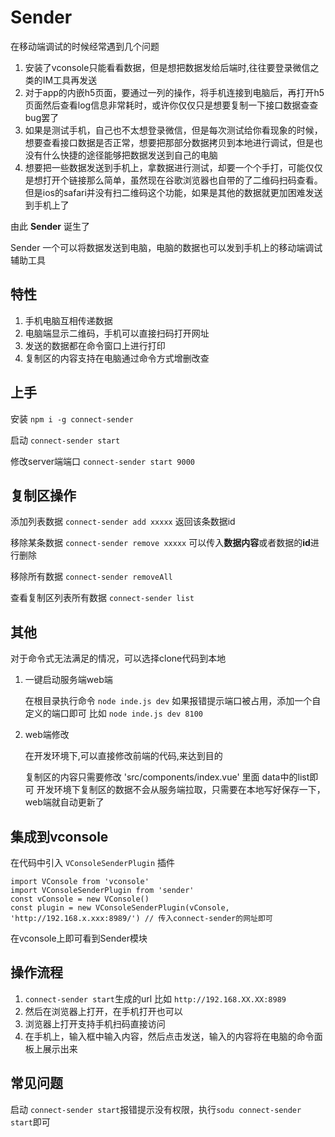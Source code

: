# Sender
在移动端调试的时候经常遇到几个问题
1. 安装了vconsole只能看看数据，但是想把数据发给后端时,往往要登录微信之类的IM工具再发送
2. 对于app的内嵌h5页面，要通过一列的操作，将手机连接到电脑后，再打开h5页面然后查看log信息非常耗时，或许你仅仅只是想要复制一下接口数据查查bug罢了
3. 如果是测试手机，自己也不太想登录微信，但是每次测试给你看现象的时候，想要查看接口数据是否正常，想要把那部分数据拷贝到本地进行调试，但是也没有什么快捷的途径能够把数据发送到自己的电脑
4. 想要把一些数据发送到手机上，拿数据进行测试，却要一个个手打，可能仅仅是想打开个链接那么简单，虽然现在谷歌浏览器也自带的了二维码扫码查看。但是ios的safari并没有扫二维码这个功能，如果是其他的数据就更加困难发送到手机上了

由此 **Sender** 诞生了

Sender 一个可以将数据发送到电脑，电脑的数据也可以发到手机上的移动端调试辅助工具

## 特性
1. 手机电脑互相传递数据
2. 电脑端显示二维码，手机可以直接扫码打开网址
3. 发送的数据都在命令窗口上进行打印
4. 复制区的内容支持在电脑通过命令方式增删改查


## 上手
安装 `npm i -g connect-sender`

启动 `connect-sender start`

修改server端端口 `connect-sender start 9000`



## 复制区操作

添加列表数据 `connect-sender add xxxxx` 返回该条数据id

移除某条数据 `connect-sender remove xxxxx`
可以传入**数据内容**或者数据的**id**进行删除

移除所有数据 `connect-sender removeAll`

查看复制区列表所有数据 `connect-sender list`

## 其他
对于命令式无法满足的情况，可以选择clone代码到本地
1. 一键启动服务端web端
 
    在根目录执行命令 `node inde.js dev`
    如果报错提示端口被占用，添加一个自定义的端口即可
   比如 `node inde.js dev 8100`
 
2. web端修改

    在开发环境下,可以直接修改前端的代码,来达到目的

    复制区的内容只需要修改 'src/components/index.vue' 里面 data中的list即可
    开发环境下复制区的数据不会从服务端拉取，只需要在本地写好保存一下，web端就自动更新了

## 集成到vconsole

在代码中引入 `VConsoleSenderPlugin` 插件

```
import VConsole from 'vconsole'
import VConsoleSenderPlugin from 'sender'
const vConsole = new VConsole()
const plugin = new VConsoleSenderPlugin(vConsole, 'http://192.168.x.xxx:8989/') // 传入connect-sender的网址即可

```

在vconsole上即可看到Sender模块

## 操作流程

1. `connect-sender start`生成的url 比如 `http://192.168.XX.XX:8989`
2. 然后在浏览器上打开，在手机打开也可以
3. 浏览器上打开支持手机扫码直接访问
4. 在手机上，输入框中输入内容，然后点击发送，输入的内容将在电脑的命令面板上展示出来

## 常见问题

启动 `connect-sender start`报错提示没有权限，执行`sodu connect-sender start`即可

